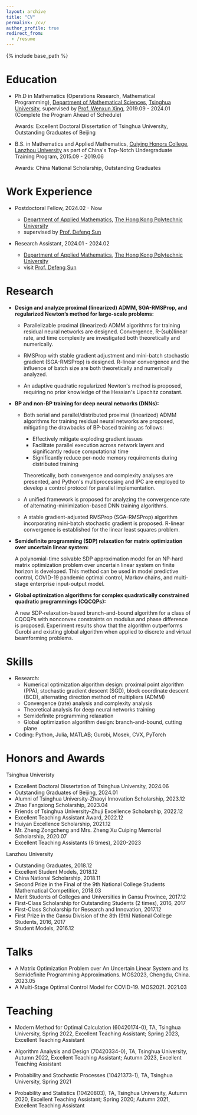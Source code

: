 ```yaml
---
layout: archive
title: "CV"
permalink: /cv/
author_profile: true
redirect_from:
  - /resume
---
```


{% include base_path %}

Education
======
* Ph.D in Mathematics (Operations Research, Mathematical Programming), [Department of Mathematical Sciences](https://www.math.tsinghua.edu.cn/), [Tsinghua University](https://www.tsinghua.edu.cn/), supervised by [Prof. Wenxun Xing](https://www.genealogy.math.ndsu.nodak.edu/id.php?id=182440), 2019.09 - 2024.01 (Complete the Program Ahead of Schedule)

  Awards: Excellent Doctoral Dissertation of Tsinghua University, Outstanding Graduates of Beijing
* B.S. in Mathematics and Applied Mathematics, [Cuiying Honors College](https://cycollege.lzu.edu.cn/), [Lanzhou University](https://www.lzu.edu.cn/) as part of
China's Top-Notch Undergraduate Training Program, 2015.09 - 2019.06

  Awards: China National Scholarship, Outstanding Graduates

Work Experience
======
* Postdoctoral Fellow, 2024.02 - Now
  * [Department of Applied Mathematics](https://www.polyu.edu.hk/ama/), [The Hong Kong Polytechnic University](https://www.polyu.edu.hk/)
  * supervised by [Prof. Defeng Sun](https://www.polyu.edu.hk/ama/profile/dfsun/)

* Research Assistant, 2024.01 - 2024.02
  * [Department of Applied Mathematics](https://www.polyu.edu.hk/ama/), [The Hong Kong Polytechnic University](https://www.polyu.edu.hk/)
  * visit [Prof. Defeng Sun](https://www.polyu.edu.hk/ama/profile/dfsun/)
  
Research
======
* **Design and analyze proximal (linearized) ADMM, SGA-RMSProp, and regularized Newton’s method
for large-scale problems:**

  * Parallelizable proximal (linearized) ADMM algorithms for training residual neural networks are designed.
Convergence, R-(sub)linear rate, and time complexity are investigated both theoretically and numerically.

  * RMSProp with stable gradient adjustment and mini-batch stochastic gradient (SGA-RMSProp) is
designed. R-linear convergence and the influence of batch size are both theoretically and numerically analyzed.

  * An adaptive quadratic regularized Newton's method is proposed, requiring no prior knowledge of the
Hessian's Lipschitz constant.

* **BP and non-BP training for deep neural networks (DNNs):**

  * Both serial and parallel/distributed proximal (linearized) ADMM algorithms for training residual neural networks
are proposed, mitigating the drawbacks of BP-based training as follows:

    * Effectively mitigate exploding gradient issues
    * Facilitate parallel execution across network layers and significantly reduce computational time
    * Significantly reduce per-node memory requirements during distributed training
   
    Theoretically, both convergence and complexity analyses are presented, and Python's multiprocessing and IPC are
employed to develop a control protocol for parallel implementation.
  * A unified framework is proposed for analyzing the convergence rate of alternating-minimization-based DNN
training algorithms.
  * A stable gradient-adjusted RMSProp (SGA-RMSProp) algorithm incorporating mini-batch stochastic
gradient is proposed. R-linear convergence is established for the linear least squares problem.

* **Semidefinite programming (SDP) relaxation for matrix optimization over uncertain linear system:**

  A polynomial-time solvable SDP approximation model for an NP-hard matrix optimization problem over uncertain
linear system on finite horizon is developed. This method can be used in model predictive control, COVID-19
pandemic optimal control, Markov chains, and multi-stage enterprise input-output model.

* **Global optimization algorithms for complex quadratically constrained quadratic programmings
(CQCQPs):**

  A new SDP-relaxation-based branch-and-bound algorithm for a class of CQCQPs with nonconvex constraints
on modulus and phase difference is proposed. Experiment results show that the algorithm outperforms Gurobi and
existing global algorithm when applied to discrete and virtual beamforming problems.

Skills
======
* Research:
  * Numerical optimization algorithm design: proximal point algorithm (PPA), stochastic gradient descent (SGD), block
coordinate descent (BCD), alternating direction method of multipliers (ADMM)
  * Convergence (rate) analysis and complexity analysis
  * Theoretical analysis for deep neural networks training
  * Semidefinite programming relaxation
  * Global optimization algorithm design: branch-and-bound, cutting plane
* Coding:
  Python, Julia, MATLAB; Gurobi, Mosek, CVX, PyTorch

Honors and Awards
======
Tsinghua Univeristy

* Excellent Doctoral Dissertation of Tsinghua University, 2024.06
* Outstanding Graduates of Beijing, 2024.01
* Alumni of Tsinghua University-Zhaoyi Innovation Scholarship, 2023.12
* Zhao Fangxiong Scholarship, 2023.04
* Friends of Tsinghua University-Zhuji Excellence Scholarship, 2022.12
* Excellent Teaching Assistant Award, 2022.12
* Huiyan Excellence Scholarship, 2021.12
* Mr. Zheng Zongcheng and Mrs. Zheng Xu Cuiping Memorial Scholarship, 2020.07
* Excellent Teaching Assistants (6 times), 2020-2023

Lanzhou University

* Outstanding Graduates, 2018.12
* Excellent Student Models, 2018.12
* China National Scholarship, 2018.11
* Second Prize in the Final of the 9th National College Students Mathematical Competition, 2018.03
* Merit Students of Colleges and Universities in Gansu Province, 2017.12
* First-Class Scholarship for Outstanding Students (2 times), 2016, 2017
* First-Class Scholarship for Research and Innovation, 2017.12
* First Prize in the Gansu Division of the 8th (9th) National College Students, 2016, 2017
* Student Models, 2016.12



Talks
======
* A Matrix Optimization Problem over An Uncertain Linear System and Its Semidefinite Programming Approximations. MOS2023, Chengdu, China. 2023.05
* A Multi-Stage Optimal Control Model for COVID-19. MOS2021. 2021.03
  
Teaching
======

* Modern Method for Optimal Calculation (60420174-0), TA, Tsinghua University,
  Spring 2022, Excellent Teaching Assistant; Spring 2023, Excellent Teaching Assistant

* Algorithm Analysis and Design (70420334-0), TA, Tsinghua University,
Autumn 2022, Excellent Teaching Assistant; Autumn 2023, Excellent Teaching Assistant

* Probability and Stochastic Processes (10421373-1), TA, Tsinghua University, Spring 2021

* Probability and Statistics (10420803), TA, Tsinghua University,
  Autumn 2020, Excellent Teaching Assistant; Spring 2020; Autumn 2021, Excellent Teaching Assistant


